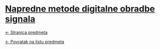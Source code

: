 # [Napredne metode digitalne obradbe signala](https://www.github.com/studosi-fer/NMDOS)
[<- Stranica predmeta](https://www.fer.unizg.hr/predmet/nmdos)

[<- Povratak na listu predmeta](https://www.github.com/studosi/FER)